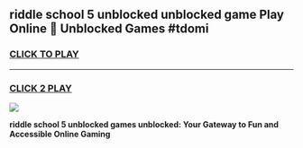 
## riddle school 5 unblocked unblocked game Play Online 👋 Unblocked Games #tdomi
<h3>
<a href="https://premium.freeplayer.one?title=riddle_school_5_unblocked&ref=21F">CLICK TO PLAY</a></h3>
<hr>

<h3>
<a href="https://premium.freeplayer.one?title=riddle_school_5_unblocked&ref=21F">CLICK 2 PLAY</a>
  
</h3>

<a href="https://premium.freeplayer.one?title=riddle_school_5_unblocked&ref=21F/"><img src="https://clearcache.store/games.png"></a>


**riddle school 5 unblocked games unblocked: Your Gateway to Fun and Accessible Online Gaming**
